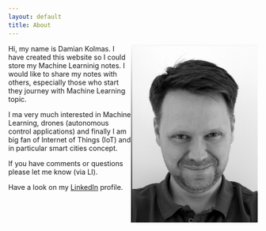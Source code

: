 ```yaml
---
layout: default
title: About
---
```


<img src="Damian_4.JPG" class="profile-picture" width="256" align="right">

Hi, my name is Damian Kolmas.
I have created this website so I could store my Machine Learninig notes. I would like to share my notes with others, especially those who start they journey with Machine Learning topic.

I ma very much interested in Machine Learning, drones (autonomous control applications) and finally I am big fan of Internet of Things (IoT) and in particular smart cities concept.

If you have comments or questions please let me know (via LI).

Have a look on my [LinkedIn](https://www.linkedin.com/in/damian-kolmas-1833334/) profile.
